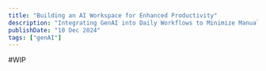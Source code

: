 ```yaml
---
title: "Building an AI Workspace for Enhanced Productivity"
description: "Integrating GenAI into Daily Workflows to Minimize Manual Effort and Boost Productivity"
publishDate: "10 Dec 2024"
tags: ["genAI"]
---
```


#WIP
